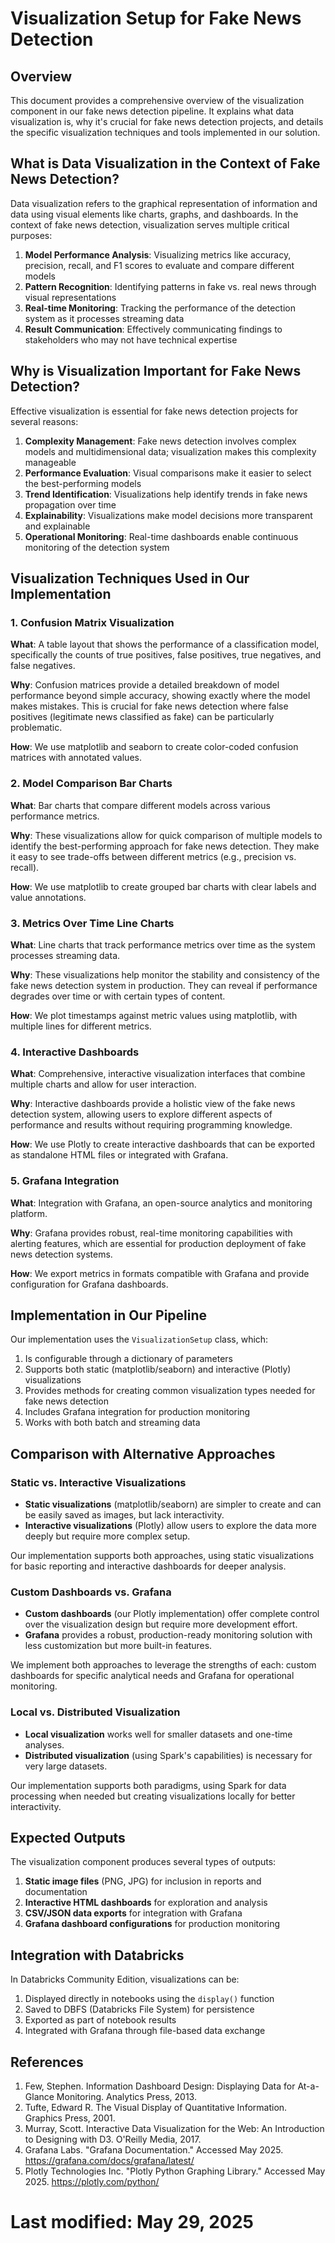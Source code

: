 # Visualization Setup for Fake News Detection

## Overview

This document provides a comprehensive overview of the visualization component in our fake news detection pipeline. It explains what data visualization is, why it's crucial for fake news detection projects, and details the specific visualization techniques and tools implemented in our solution.

## What is Data Visualization in the Context of Fake News Detection?

Data visualization refers to the graphical representation of information and data using visual elements like charts, graphs, and dashboards. In the context of fake news detection, visualization serves multiple critical purposes:

1. **Model Performance Analysis**: Visualizing metrics like accuracy, precision, recall, and F1 scores to evaluate and compare different models
2. **Pattern Recognition**: Identifying patterns in fake vs. real news through visual representations
3. **Real-time Monitoring**: Tracking the performance of the detection system as it processes streaming data
4. **Result Communication**: Effectively communicating findings to stakeholders who may not have technical expertise

## Why is Visualization Important for Fake News Detection?

Effective visualization is essential for fake news detection projects for several reasons:

1. **Complexity Management**: Fake news detection involves complex models and multidimensional data; visualization makes this complexity manageable
2. **Performance Evaluation**: Visual comparisons make it easier to select the best-performing models
3. **Trend Identification**: Visualizations help identify trends in fake news propagation over time
4. **Explainability**: Visualizations make model decisions more transparent and explainable
5. **Operational Monitoring**: Real-time dashboards enable continuous monitoring of the detection system

## Visualization Techniques Used in Our Implementation

### 1. Confusion Matrix Visualization

**What**: A table layout that shows the performance of a classification model, specifically the counts of true positives, false positives, true negatives, and false negatives.

**Why**: Confusion matrices provide a detailed breakdown of model performance beyond simple accuracy, showing exactly where the model makes mistakes. This is crucial for fake news detection where false positives (legitimate news classified as fake) can be particularly problematic.

**How**: We use matplotlib and seaborn to create color-coded confusion matrices with annotated values.

### 2. Model Comparison Bar Charts

**What**: Bar charts that compare different models across various performance metrics.

**Why**: These visualizations allow for quick comparison of multiple models to identify the best-performing approach for fake news detection. They make it easy to see trade-offs between different metrics (e.g., precision vs. recall).

**How**: We use matplotlib to create grouped bar charts with clear labels and value annotations.

### 3. Metrics Over Time Line Charts

**What**: Line charts that track performance metrics over time as the system processes streaming data.

**Why**: These visualizations help monitor the stability and consistency of the fake news detection system in production. They can reveal if performance degrades over time or with certain types of content.

**How**: We plot timestamps against metric values using matplotlib, with multiple lines for different metrics.

### 4. Interactive Dashboards

**What**: Comprehensive, interactive visualization interfaces that combine multiple charts and allow for user interaction.

**Why**: Interactive dashboards provide a holistic view of the fake news detection system, allowing users to explore different aspects of performance and results without requiring programming knowledge.

**How**: We use Plotly to create interactive dashboards that can be exported as standalone HTML files or integrated with Grafana.

### 5. Grafana Integration

**What**: Integration with Grafana, an open-source analytics and monitoring platform.

**Why**: Grafana provides robust, real-time monitoring capabilities with alerting features, which are essential for production deployment of fake news detection systems.

**How**: We export metrics in formats compatible with Grafana and provide configuration for Grafana dashboards.

## Implementation in Our Pipeline

Our implementation uses the `VisualizationSetup` class, which:

1. Is configurable through a dictionary of parameters
2. Supports both static (matplotlib/seaborn) and interactive (Plotly) visualizations
3. Provides methods for creating common visualization types needed for fake news detection
4. Includes Grafana integration for production monitoring
5. Works with both batch and streaming data

## Comparison with Alternative Approaches

### Static vs. Interactive Visualizations

- **Static visualizations** (matplotlib/seaborn) are simpler to create and can be easily saved as images, but lack interactivity.
- **Interactive visualizations** (Plotly) allow users to explore the data more deeply but require more complex setup.

Our implementation supports both approaches, using static visualizations for basic reporting and interactive dashboards for deeper analysis.

### Custom Dashboards vs. Grafana

- **Custom dashboards** (our Plotly implementation) offer complete control over the visualization design but require more development effort.
- **Grafana** provides a robust, production-ready monitoring solution with less customization but more built-in features.

We implement both approaches to leverage the strengths of each: custom dashboards for specific analytical needs and Grafana for operational monitoring.

### Local vs. Distributed Visualization

- **Local visualization** works well for smaller datasets and one-time analyses.
- **Distributed visualization** (using Spark's capabilities) is necessary for very large datasets.

Our implementation supports both paradigms, using Spark for data processing when needed but creating visualizations locally for better interactivity.

## Expected Outputs

The visualization component produces several types of outputs:

1. **Static image files** (PNG, JPG) for inclusion in reports and documentation
2. **Interactive HTML dashboards** for exploration and analysis
3. **CSV/JSON data exports** for integration with Grafana
4. **Grafana dashboard configurations** for production monitoring

## Integration with Databricks

In Databricks Community Edition, visualizations can be:

1. Displayed directly in notebooks using the `display()` function
2. Saved to DBFS (Databricks File System) for persistence
3. Exported as part of notebook results
4. Integrated with Grafana through file-based data exchange

## References

1. Few, Stephen. Information Dashboard Design: Displaying Data for At-a-Glance Monitoring. Analytics Press, 2013.
2. Tufte, Edward R. The Visual Display of Quantitative Information. Graphics Press, 2001.
3. Murray, Scott. Interactive Data Visualization for the Web: An Introduction to Designing with D3. O'Reilly Media, 2017.
4. Grafana Labs. "Grafana Documentation." Accessed May 2025. https://grafana.com/docs/grafana/latest/
5. Plotly Technologies Inc. "Plotly Python Graphing Library." Accessed May 2025. https://plotly.com/python/

# Last modified: May 29, 2025
